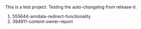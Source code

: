 This is a test project. Testing the auto-changelog from release-it. 

1. 555644-amidala-redirect-functionality
2. 394911-content-owner-report
